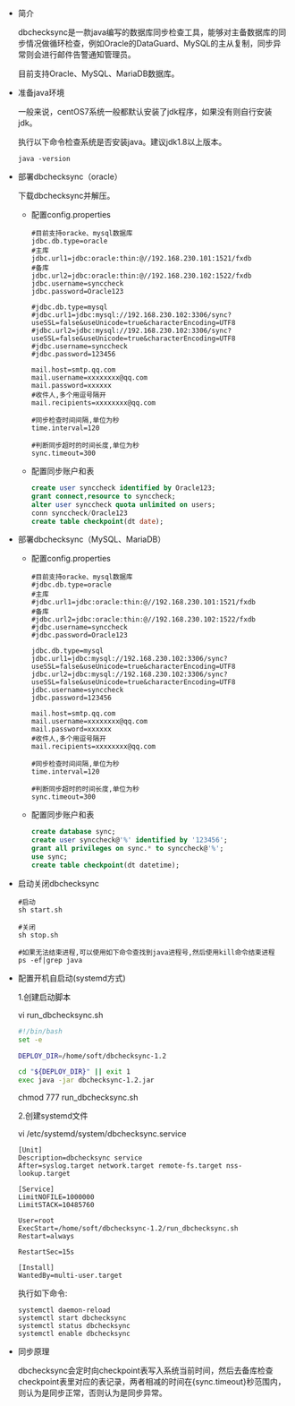 + 简介

  dbchecksync是一款java编写的数据库同步检查工具，能够对主备数据库的同步情况做循环检查，例如Oracle的DataGuard、MySQL的主从复制，同步异常则会进行邮件告警通知管理员。

  目前支持Oracle、MySQL、MariaDB数据库。

+ 准备java环境

  一般来说，centOS7系统一般都默认安装了jdk程序，如果没有则自行安装jdk。

  执行以下命令检查系统是否安装java。建议jdk1.8以上版本。

  ```shell
  java -version
  ```

+ 部署dbchecksync（oracle）

  下载dbchecksync并解压。

  + 配置config.properties

    ```properties
    #目前支持oracke、mysql数据库
    jdbc.db.type=oracle
    #主库
    jdbc.url1=jdbc:oracle:thin:@//192.168.230.101:1521/fxdb
    #备库
    jdbc.url2=jdbc:oracle:thin:@//192.168.230.102:1522/fxdb
    jdbc.username=synccheck
    jdbc.password=Oracle123
    
    #jdbc.db.type=mysql
    #jdbc.url1=jdbc:mysql://192.168.230.102:3306/sync?useSSL=false&useUnicode=true&characterEncoding=UTF8
    #jdbc.url2=jdbc:mysql://192.168.230.102:3306/sync?useSSL=false&useUnicode=true&characterEncoding=UTF8
    #jdbc.username=synccheck
    #jdbc.password=123456
    
    mail.host=smtp.qq.com
    mail.username=xxxxxxxx@qq.com
    mail.password=xxxxxx
    #收件人,多个用逗号隔开
    mail.recipients=xxxxxxxx@qq.com
    
    #同步检查时间间隔,单位为秒
    time.interval=120
    
    #判断同步超时的时间长度,单位为秒
    sync.timeout=300
    ```

  + 配置同步账户和表

    ```sql
    create user synccheck identified by Oracle123;
    grant connect,resource to synccheck;
    alter user synccheck quota unlimited on users;
    conn synccheck/Oracle123
    create table checkpoint(dt date);
    ```

+ 部署dbchecksync（MySQL、MariaDB）

  + 配置config.properties

    ```properties
    #目前支持oracke、mysql数据库
    #jdbc.db.type=oracle
    #主库
    #jdbc.url1=jdbc:oracle:thin:@//192.168.230.101:1521/fxdb
    #备库
    #jdbc.url2=jdbc:oracle:thin:@//192.168.230.102:1522/fxdb
    #jdbc.username=synccheck
    #jdbc.password=Oracle123
    
    jdbc.db.type=mysql
    jdbc.url1=jdbc:mysql://192.168.230.102:3306/sync?useSSL=false&useUnicode=true&characterEncoding=UTF8
    jdbc.url2=jdbc:mysql://192.168.230.102:3306/sync?useSSL=false&useUnicode=true&characterEncoding=UTF8
    jdbc.username=synccheck
    jdbc.password=123456
    
    mail.host=smtp.qq.com
    mail.username=xxxxxxxx@qq.com
    mail.password=xxxxxx
    #收件人,多个用逗号隔开
    mail.recipients=xxxxxxxx@qq.com
    
    #同步检查时间间隔,单位为秒
    time.interval=120
    
    #判断同步超时的时间长度,单位为秒
    sync.timeout=300
    ```

  + 配置同步账户和表

    ```sql
    create database sync;
    create user synccheck@'%' identified by '123456';
    grant all privileges on sync.* to synccheck@'%';
    use sync;
    create table checkpoint(dt datetime);
    ```

+ 启动关闭dbchecksync

  ```shell
  #启动
  sh start.sh
  
  #关闭
  sh stop.sh
  
  #如果无法结束进程,可以使用如下命令查找到java进程号,然后使用kill命令结束进程
  ps -ef|grep java
  ```

+ 配置开机自启动(systemd方式)

  1.创建启动脚本
  
  vi run_dbchecksync.sh
  
  ```bash
  #!/bin/bash
  set -e
  
  DEPLOY_DIR=/home/soft/dbchecksync-1.2
  
  cd "${DEPLOY_DIR}" || exit 1
  exec java -jar dbchecksync-1.2.jar
  ```
  chmod 777 run_dbchecksync.sh
  
  2.创建systemd文件
  
  vi /etc/systemd/system/dbchecksync.service
  
  ```shell
  [Unit]
  Description=dbchecksync service
  After=syslog.target network.target remote-fs.target nss-lookup.target
  
  [Service]
  LimitNOFILE=1000000
  LimitSTACK=10485760
  
  User=root
  ExecStart=/home/soft/dbchecksync-1.2/run_dbchecksync.sh
  Restart=always
  
  RestartSec=15s
  
  [Install]
  WantedBy=multi-user.target
  ```
  执行如下命令:
  
  ```shell
  systemctl daemon-reload
  systemctl start dbchecksync
  systemctl status dbchecksync
  systemctl enable dbchecksync
  ```
  
+ 同步原理

  dbchecksync会定时向checkpoint表写入系统当前时间，然后去备库检查checkpoint表里对应的表记录，两者相减的时间在{sync.timeout}秒范围内，则认为是同步正常，否则认为是同步异常。

